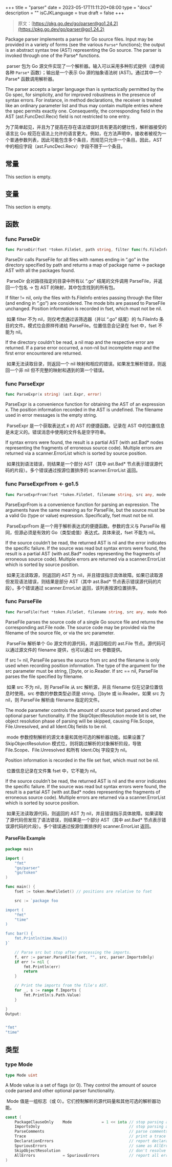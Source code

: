 +++
title = "parser"
date = 2023-05-17T11:11:20+08:00
type = "docs"
description = ""
isCJKLanguage = true
draft = false
+++
> 原文：[https://pkg.go.dev/go/parser@go1.24.2](https://pkg.go.dev/go/parser@go1.24.2)

Package parser implements a parser for Go source files. Input may be provided in a variety of forms (see the various `Parse*` functions); the output is an abstract syntax tree (AST) representing the Go source. The parser is invoked through one of the Parse* functions.

​	parser 包为 Go 源文件实现了一个解析器。输入可以采用多种形式提供（请参阅各种 `Parse*` 函数）；输出是一个表示 Go 源的抽象语法树 (AST)。通过其中一个 Parse* 函数调用解析器。

The parser accepts a larger language than is syntactically permitted by the Go spec, for simplicity, and for improved robustness in the presence of syntax errors. For instance, in method declarations, the receiver is treated like an ordinary parameter list and thus may contain multiple entries where the spec permits exactly one. Consequently, the corresponding field in the AST (ast.FuncDecl.Recv) field is not restricted to one entry.

​	为了简单起见，并且为了提高在存在语法错误时具有更高的健壮性，解析器接受的语言比 Go 规范在语法上允许的语言更大。例如，在方法声明中，接收者被视为一个普通参数列表，因此可能包含多个条目，而规范只允许一个条目。因此，AST 中的相应字段（ast.FuncDecl.Recv）字段不限于一个条目。

## 常量

This section is empty.

## 变量

This section is empty.

## 函数

### func ParseDir

```go
func ParseDir(fset *token.FileSet, path string, filter func(fs.FileInfo) bool, mode Mode) (pkgs map[string]*ast.Package, first error)
```

ParseDir calls ParseFile for all files with names ending in “.go” in the directory specified by path and returns a map of package name -> package AST with all the packages found.

​	ParseDir 会对路径指定的目录中所有以 “.go” 结尾的文件调用 ParseFile，并返回一个包名 -> 包 AST 的映射，其中包含找到的所有包。

If filter != nil, only the files with fs.FileInfo entries passing through the filter (and ending in “.go”) are considered. The mode bits are passed to ParseFile unchanged. Position information is recorded in fset, which must not be nil.

​	如果 filter 不为 nil，则仅考虑通过该筛选器（并以 “.go” 结尾）的 fs.FileInfo 条目的文件。模式位会原样传递给 ParseFile。位置信息会记录在 fset 中，fset 不能为 nil。

If the directory couldn’t be read, a nil map and the respective error are returned. If a parse error occurred, a non-nil but incomplete map and the first error encountered are returned.

​	如果无法读取目录，则返回一个 nil 映射和相应的错误。如果发生解析错误，则返回一个非 nil 但不完整的映射和遇到的第一个错误。

### func ParseExpr

```go
func ParseExpr(x string) (ast.Expr, error)
```

ParseExpr is a convenience function for obtaining the AST of an expression x. The position information recorded in the AST is undefined. The filename used in error messages is the empty string.

​	ParseExpr 是一个获取表达式 x 的 AST 的便捷函数。记录在 AST 中的位置信息是未定义的。错误消息中使用的文件名是空字符串。

If syntax errors were found, the result is a partial AST (with ast.Bad* nodes representing the fragments of erroneous source code). Multiple errors are returned via a scanner.ErrorList which is sorted by source position.

​	如果找到语法错误，则结果是一个部分 AST（其中 ast.Bad* 节点表示错误源代码的片段）。多个错误通过按源位置排序的 scanner.ErrorList 返回。

### func ParseExprFrom <- go1.5

```go
func ParseExprFrom(fset *token.FileSet, filename string, src any, mode Mode) (expr ast.Expr, err error)
```

ParseExprFrom is a convenience function for parsing an expression. The arguments have the same meaning as for ParseFile, but the source must be a valid Go (type or value) expression. Specifically, fset must not be nil.

​	ParseExprFrom 是一个用于解析表达式的便捷函数。参数的含义与 ParseFile 相同，但源必须是有效的 Go（类型或值）表达式。具体来说，fset 不能为 nil。

If the source couldn’t be read, the returned AST is nil and the error indicates the specific failure. If the source was read but syntax errors were found, the result is a partial AST (with ast.Bad* nodes representing the fragments of erroneous source code). Multiple errors are returned via a scanner.ErrorList which is sorted by source position.

​	如果无法读取源，则返回的 AST 为 nil，并且错误指示具体故障。如果已读取源但发现语法错误，则结果是部分 AST（其中 ast.Bad* 节点表示错误源代码的片段）。多个错误通过 scanner.ErrorList 返回，该列表按源位置排序。

### func ParseFile

```go
func ParseFile(fset *token.FileSet, filename string, src any, mode Mode) (f *ast.File, err error)
```

ParseFile parses the source code of a single Go source file and returns the corresponding ast.File node. The source code may be provided via the filename of the source file, or via the src parameter.

​	ParseFile 解析单个 Go 源文件的源代码，并返回相应的 ast.File 节点。源代码可以通过源文件的 filename 提供，也可以通过 src 参数提供。

If src != nil, ParseFile parses the source from src and the filename is only used when recording position information. The type of the argument for the src parameter must be string, []byte, or io.Reader. If src == nil, ParseFile parses the file specified by filename.

​	如果 src 不为 nil，则 ParseFile 从 src 解析源，并且 filename 仅在记录位置信息时使用。src 参数的参数类型必须是 string、[]byte 或 io.Reader。如果 src 为 nil，则 ParseFile 解析由 filename 指定的文件。

The mode parameter controls the amount of source text parsed and other optional parser functionality. If the SkipObjectResolution mode bit is set, the object resolution phase of parsing will be skipped, causing File.Scope, File.Unresolved, and all Ident.Obj fields to be nil.

​	mode 参数控制解析的源文本量和其他可选的解析器功能。如果设置了 SkipObjectResolution 模式位，则将跳过解析的对象解析阶段，导致 File.Scope、File.Unresolved 和所有 Ident.Obj 字段变为 nil。

Position information is recorded in the file set fset, which must not be nil.

​	位置信息记录在文件集 fset 中，它不能为 nil。

If the source couldn’t be read, the returned AST is nil and the error indicates the specific failure. If the source was read but syntax errors were found, the result is a partial AST (with ast.Bad* nodes representing the fragments of erroneous source code). Multiple errors are returned via a scanner.ErrorList which is sorted by source position.

​	如果无法读取源代码，则返回的 AST 为 nil，并且错误指示具体故障。如果读取了源代码但发现了语法错误，则结果是一个部分 AST（其中 ast.Bad* 节点表示错误源代码的片段）。多个错误通过按源位置排序的 scanner.ErrorList 返回。

#### ParseFile Example

```go
package main

import (
	"fmt"
	"go/parser"
	"go/token"
)

func main() {
	fset := token.NewFileSet() // positions are relative to fset

	src := `package foo

import (
	"fmt"
	"time"
)

func bar() {
	fmt.Println(time.Now())
}`

	// Parse src but stop after processing the imports.
	f, err := parser.ParseFile(fset, "", src, parser.ImportsOnly)
	if err != nil {
		fmt.Println(err)
		return
	}

	// Print the imports from the file's AST.
	for _, s := range f.Imports {
		fmt.Println(s.Path.Value)
	}

}
Output:


"fmt"
"time"
```

## 类型

### type Mode

```go
type Mode uint
```

A Mode value is a set of flags (or 0). They control the amount of source code parsed and other optional parser functionality.

​	Mode 值是一组标志（或 0）。它们控制解析的源代码量和其他可选的解析器功能。

``` go 
const (
	PackageClauseOnly    Mode             = 1 << iota // stop parsing after package clause
	ImportsOnly                                       // stop parsing after import declarations
	ParseComments                                     // parse comments and add them to AST
	Trace                                             // print a trace of parsed productions
	DeclarationErrors                                 // report declaration errors
	SpuriousErrors                                    // same as AllErrors, for backward-compatibility
	SkipObjectResolution                              // don't resolve identifiers to objects - see ParseFile
	AllErrors            = SpuriousErrors             // report all errors (not just the first 10 on different lines)
)
```